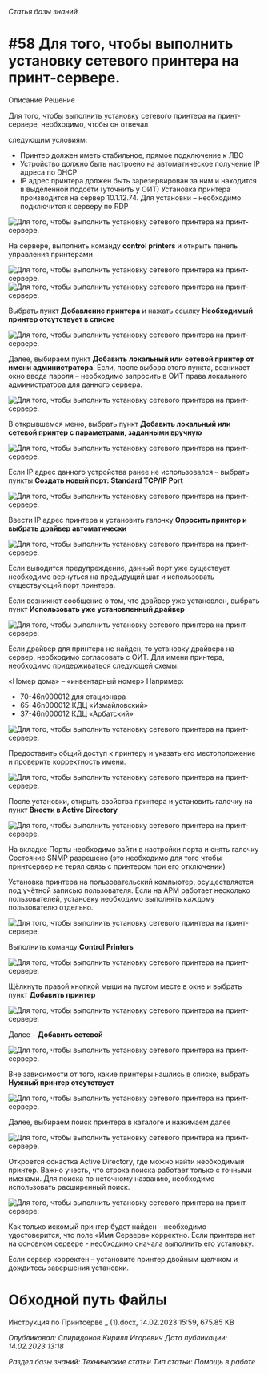 _Статья базы знаний_

# #58 Для того, чтобы выполнить установку сетевого принтера на принт-сервере.

Описание Решение

Для того, чтобы выполнить установку сетевого принтера на принт-сервере, необходимо, чтобы он отвечал

следующим условиям:

- Принтер должен иметь стабильное, прямое подключение к ЛВС
- Устройство должно быть настроено на автоматическое получение IP адреса по DHCP
- IP адрес принтера должен быть зарезервирован за ним и находится в выделенной подсети (уточнить у ОИТ) Установка принтера производится на сервер 10.1.12.74. Для установки – необходимо подключится к серверу по RDP

![Для того, чтобы  выполнить установку сетевого принтера на принт-сервере.](<Для того чтобы  выполнить установку сетевого принтера на принт-сервере.jpeg>)

На сервере, выполнить команду **control printers** и открыть панель управления принтерами

![Для того, чтобы  выполнить установку сетевого принтера на принт-сервере.](<Для того чтобы  выполнить установку сетевого принтера на принт-сервере 1.jpeg>)![Для того, чтобы  выполнить установку сетевого принтера на принт-сервере.](<Для того чтобы  выполнить установку сетевого принтера на принт-сервере 2.jpeg>)

Выбрать пункт **Добавление принтера** и нажать ссылку **Необходимый принтер отсутствует в списке**

![Для того, чтобы  выполнить установку сетевого принтера на принт-сервере.](<Для того чтобы  выполнить установку сетевого принтера на принт-сервере 3.jpeg>)

Далее, выбираем пункт **Добавить локальный или сетевой принтер от имени администратора**. Если, после выбора этого пункта, возникает окно ввода пароля – необходимо запросить в ОИТ права локального администратора для данного сервера.

![Для того, чтобы  выполнить установку сетевого принтера на принт-сервере.](<Для того чтобы  выполнить установку сетевого принтера на принт-сервере 4.jpeg>)

В открывшемся меню, выбрать пункт **Добавить локальный или сетевой принтер с параметрами, заданными вручную**

![Для того, чтобы  выполнить установку сетевого принтера на принт-сервере.](<Для того чтобы  выполнить установку сетевого принтера на принт-сервере 5.jpeg>)

Если IP адрес данного устройства ранее не использовался – выбрать пункты **Создать новый порт: Standard TCP/IP Port**

![Для того, чтобы  выполнить установку сетевого принтера на принт-сервере.](<Для того чтобы  выполнить установку сетевого принтера на принт-сервере 6.jpeg>)

Ввести IP адрес принтера и установить галочку **Опросить принтер и выбрать драйвер автоматически**

![Для того, чтобы  выполнить установку сетевого принтера на принт-сервере.](<Для того чтобы  выполнить установку сетевого принтера на принт-сервере 7.jpeg>)

Если выводится предупреждение, данный порт уже существует необходимо вернуться на предыдущий шаг и использовать существующий порт принтера.

Если возникнет сообщение о том, что драйвер уже установлен, выбрать пункт **Использовать уже установленный драйвер**

![Для того, чтобы  выполнить установку сетевого принтера на принт-сервере.](<Для того чтобы  выполнить установку сетевого принтера на принт-сервере 8.jpeg>)

Если драйвер для принтера не найден, то установку драйвера на сервер, необходимо согласовать с ОИТ. Для имени принтера, необходимо придерживаться следующей схемы:

«Номер дома» – «инвентарный номер» Например:

- 70-46n000012 для стационара
- 65-46n000012 КДЦ «Измайловский»
- 37-46n000012 КДЦ «Арбатский»

![Для того, чтобы  выполнить установку сетевого принтера на принт-сервере.](<Для того чтобы  выполнить установку сетевого принтера на принт-сервере 9.jpeg>)

Предоставить общий доступ к принтеру и указать его местоположение и проверить корректность имени.

![Для того, чтобы  выполнить установку сетевого принтера на принт-сервере.](<Для того чтобы  выполнить установку сетевого принтера на принт-сервере 10.jpeg>)

После установки, открыть свойства принтера и установить галочку на пункт **Внести в Active Directory**

![Для того, чтобы  выполнить установку сетевого принтера на принт-сервере.](<Для того чтобы  выполнить установку сетевого принтера на принт-сервере 11.jpeg>)

На вкладке Порты необходимо зайти в настройки порта и снять галочку Состояние SNMP разрешено (это необходимо для того чтобы принтсервер не терял связь с принтером при его отключении)

Установка принтера на пользовательский компьютер, осуществляется под учётной записью пользователя. Если на АРМ работает несколько пользователей, установку необходимо выполнять каждому пользователю отдельно.

![Для того, чтобы  выполнить установку сетевого принтера на принт-сервере.](<Для того чтобы  выполнить установку сетевого принтера на принт-сервере 12.jpeg>)

Выполнить команду **Control Printers**

![Для того, чтобы  выполнить установку сетевого принтера на принт-сервере.](<Для того чтобы  выполнить установку сетевого принтера на принт-сервере 13.jpeg>)

Щёлкнуть правой кнопкой мыши на пустом месте в окне и выбрать пункт **Добавить принтер**

![Для того, чтобы  выполнить установку сетевого принтера на принт-сервере.](<Для того чтобы  выполнить установку сетевого принтера на принт-сервере 14.jpeg>)

Далее – **Добавить сетевой**

![Для того, чтобы  выполнить установку сетевого принтера на принт-сервере.](<Для того чтобы  выполнить установку сетевого принтера на принт-сервере 15.jpeg>)

Вне зависимости от того, какие принтеры нашлись в списке, выбрать **Нужный принтер отсутствует**

![Для того, чтобы  выполнить установку сетевого принтера на принт-сервере.](<Для того чтобы  выполнить установку сетевого принтера на принт-сервере 16.jpeg>)

Далее, выбираем поиск принтера в каталоге и нажимаем далее

![Для того, чтобы  выполнить установку сетевого принтера на принт-сервере.](<Для того чтобы  выполнить установку сетевого принтера на принт-сервере 17.jpeg>)

Откроется оснастка Active Directory, где можно найти необходимый принтер. Важно учесть, что строка поиска работает только с точными именами. Для поиска по неточному названию, необходимо использовать расширенный поиск.

![Для того, чтобы  выполнить установку сетевого принтера на принт-сервере.](<Для того чтобы  выполнить установку сетевого принтера на принт-сервере 18.jpeg>)

Как только искомый принтер будет найден – необходимо удостоверится, что поле «Имя Сервера» корректно. Если принтера нет на основном сервере - необходимо сначала выполнить его установку.

Если сервер корректен – установите принтер двойным щелчком и дождитесь завершения установки.

# Обходной путь Файлы

Инструкция по Принтсерве _ (1).docx, 14.02.2023 15:59, 675.85 KB

_Опубликовал: Спиридонов Кирилл Игоревич Дата публикации: 14.02.2023 13:18_

_Раздел базы знаний: Технические статьи Тип статьи: Помощь в работе_